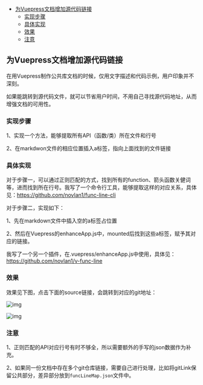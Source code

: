 - [为Vuepress文档增加源代码链接](#为vuepress文档增加源代码链接)
  - [实现步骤](#实现步骤)
  - [具体实现](#具体实现)
  - [效果](#效果)
  - [注意](#注意)

## 为Vuepress文档增加源代码链接

在用Vuepress制作公共库文档的时候，仅用文字描述和代码示例，用户印象并不深刻。

如果能跳转到源代码文件，就可以节省用户时间，不用自己寻找源代码地址，从而增强文档的可用性。

### 实现步骤

1、实现一个方法，能够提取所有API（函数/类）所在文件和行号

2、在markdwon文件的相应位置插入a标签，指向上面找到的文件链接

### 具体实现

对于步骤一，可以通过正则匹配的方式，找到所有的function、箭头函数关健词等，进而找到所在行号。我写了一个命令行工具，能够提取这样的对应关系，具体见：https://github.com/novlan1/func-line-cli

对于步骤二，实现如下：

1、先在markdown文件中插入空的a标签占位置

2、然后在Vuepress的enhanceApp.js中，mounted后找到这些a标签，赋予其对应的链接。

我写了一个另一个插件，在.vuepress/enhanceApp.js中使用，具体见：https://github.com/novlan1/v-func-line

### 效果

效果见下图，点击下面的source链接，会跳转到对应的git地址：

![img](http://km.oa.com/files/photos/pictures/151/a9f2c33d943e7959f73d60468b8fe_w1634_h1194.png)



![img](http://km.oa.com/files/photos/pictures/b17/4e96b67efbe926574e923efd1f52d_w1320_h230.png)



### 注意

1、正则匹配的API对应行号有时不够全，所以需要额外的手写的json数据作为补充。

2、如果同一份文档中存在多个git仓库链接，需要自己进行处理，比如将gitLink保留公共部分，差异部分放到`funcLineMap.json`文件中。